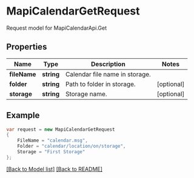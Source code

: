 
# MapiCalendarGetRequest

Request model for MapiCalendarApi.Get

## Properties

Name | Type | Description  | Notes
------------- | ------------- | ------------- | -------------
**fileName** |**string**|Calendar file name in storage. |
**folder** |**string**|Path to folder in storage. |[optional] 
**storage** |**string**|Storage name. |[optional] 

## Example
```csharp
var request = new MapiCalendarGetRequest
{ 
    FileName = "calendar.msg",
    Folder = "calendar/location/on/storage",
    Storage = "First Storage"
};
```

[[Back to Model list]](Models.md) [[Back to README]](README.md)
